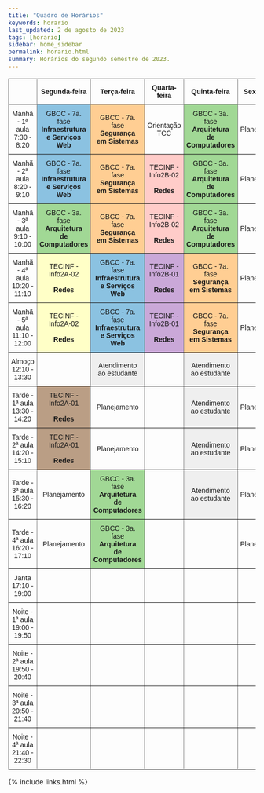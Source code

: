 ```yaml
---
title: "Quadro de Horários"
keywords: horario
last_updated: 2 de agosto de 2023 
tags: [horario]
sidebar: home_sidebar
permalink: horario.html
summary: Horários do segundo semestre de 2023.
---
```


<style type="text/css">
.tg  {border-collapse:collapse;border-spacing:0;}
.tg td{border-color:black;border-style:solid;border-width:1px;font-family:Arial, sans-serif;font-size:14px;
  overflow:hidden;padding:10px 5px;word-break:normal;}
.tg th{border-color:black;border-style:solid;border-width:1px;font-family:Arial, sans-serif;font-size:14px;
  font-weight:normal;overflow:hidden;padding:10px 5px;word-break:normal;}
.tg .tg-lboi{border-color:inherit;text-align:left;vertical-align:middle}
.tg .tg-rgo1{background-color:#ffce93;border-color:inherit;text-align:center;vertical-align:middle}
.tg .tg-u66s{background-color:#caa8d8;border-color:inherit;text-align:center;vertical-align:middle}
.tg .tg-9wq8{border-color:inherit;text-align:center;vertical-align:middle}
.tg .tg-07c9{background-color:#ffffc7;border-color:inherit;text-align:center;vertical-align:middle}
.tg .tg-g7yy{background-color:#EFEFEF;border-color:inherit;text-align:center;vertical-align:middle}
.tg .tg-cn2g{background-color:#8bc2e1;border-color:inherit;text-align:center;vertical-align:middle}
.tg .tg-7v2b{background-color:#a1d895;border-color:inherit;text-align:center;vertical-align:middle}
.tg .tg-n73t{background-color:#ffccc9;border-color:inherit;text-align:center;vertical-align:middle}
.tg .tg-fsme{background-color:#efefef;border-color:inherit;text-align:center;vertical-align:middle}
.tg .tg-lyuj{background-color:#ba9e85;border-color:inherit;text-align:center;vertical-align:middle}
</style>
<table class="tg">
<thead>
  <tr>
    <th class="tg-lboi"></th>
    <th class="tg-9wq8"><span style="font-weight:bold">Segunda-feira</span></th>
    <th class="tg-9wq8"><span style="font-weight:bold">Terça</span><span style="font-weight:700">-feira</span></th>
    <th class="tg-9wq8"><span style="font-weight:bold">Quarta</span><span style="font-weight:700">-feira</span></th>
    <th class="tg-9wq8"><span style="font-weight:bold">Quinta</span><span style="font-weight:700">-feira</span></th>
    <th class="tg-9wq8"><span style="font-weight:bold">Sexta</span><span style="font-weight:700">-feira</span></th>
  </tr>
</thead>
<tbody>
  <tr>
    <td class="tg-9wq8">Manhã - 1ª aula<br>7:30 - 8:20</td>
    <td class="tg-cn2g">GBCC - 7a. fase<br><span style="font-weight:bold">Infraestrutura</span><br><span style="font-weight:bold">e Serviços Web</span></td>
    <td class="tg-rgo1">GBCC - 7a. fase<br><span style="font-weight:bold">Segurança</span><br><span style="font-weight:bold">em Sistemas</span></td>
    <td class="tg-9wq8">Orientação TCC</td>
    <td class="tg-7v2b">GBCC - 3a. fase<br><span style="font-weight:bold">Arquitetura </span><br><span style="font-weight:bold">de Computadores</span></td>
    <td class="tg-9wq8">Planejamento</td>
  </tr>
  <tr>
    <td class="tg-9wq8">Manhã - 2ª aula<br>8:20 - 9:10</td>
    <td class="tg-cn2g">GBCC - 7a. fase<br><span style="font-weight:bold">Infraestrutura</span><br><span style="font-weight:bold">e Serviços Web</span></td>
    <td class="tg-rgo1">GBCC - 7a. fase<br><span style="font-weight:bold">Segurança</span><br><span style="font-weight:bold">em Sistemas</span></td>
    <td class="tg-n73t">TECINF - Info2B-02<br><br><span style="font-weight:bold">Redes</span></td>
    <td class="tg-7v2b">GBCC - 3a. fase<br><span style="font-weight:bold">Arquitetura </span><br><span style="font-weight:bold">de Computadores</span></td>
    <td class="tg-9wq8">Planejamento</td>
  </tr>
  <tr>
    <td class="tg-9wq8">Manhã - 3ª aula<br>9:10 - 10:00</td>
    <td class="tg-7v2b">GBCC - 3a. fase<br><span style="font-weight:bold">Arquitetura </span><br><span style="font-weight:bold">de Computadores</span></td>
    <td class="tg-rgo1">GBCC - 7a. fase<br><span style="font-weight:bold">Segurança</span><br><span style="font-weight:bold">em Sistemas</span></td>
    <td class="tg-n73t">TECINF - Info2B-02<br><br><span style="font-weight:bold">Redes</span></td>
    <td class="tg-7v2b">GBCC - 3a. fase<br><span style="font-weight:bold">Arquitetura </span><br><span style="font-weight:bold">de Computadores</span></td>
    <td class="tg-9wq8">Planejamento</td>
  </tr>
  <tr>
    <td class="tg-9wq8">Manhã - 4ª aula<br>10:20 - 11:10</td>
    <td class="tg-07c9">TECINF - Info2A-02<br><br><span style="font-weight:bold">Redes</span></td>
    <td class="tg-cn2g">GBCC - 7a. fase<br><span style="font-weight:bold">Infraestrutura</span><br><span style="font-weight:bold">e Serviços Web</span></td>
    <td class="tg-u66s">TECINF - Info2B-01<br><br><span style="font-weight:bold">Redes</span></td>
    <td class="tg-rgo1">GBCC - 7a. fase<br><span style="font-weight:bold">Segurança</span><br><span style="font-weight:bold">em Sistemas</span></td>
    <td class="tg-9wq8">Planejamento</td>
  </tr>
  <tr>
    <td class="tg-9wq8">Manhã - 5ª aula<br>11:10 - 12:00</td>
    <td class="tg-07c9">TECINF - Info2A-02<br><br><span style="font-weight:bold">Redes</span></td>
    <td class="tg-cn2g">GBCC - 7a. fase<br><span style="font-weight:bold">Infraestrutura</span><br><span style="font-weight:bold">e Serviços Web</span></td>
    <td class="tg-u66s">TECINF - Info2B-01<br><br><span style="font-weight:bold">Redes</span></td>
    <td class="tg-rgo1">GBCC - 7a. fase<br><span style="font-weight:bold">Segurança</span><br><span style="font-weight:bold">em Sistemas</span></td>
    <td class="tg-9wq8">Planejamento</td>
  </tr>
  <tr>
    <td class="tg-9wq8">Almoço<br>12:10 - 13:30</td>
    <td class="tg-9wq8"></td>
    <td class="tg-fsme">Atendimento <br>ao estudante</td>
    <td class="tg-9wq8"></td>
    <td class="tg-fsme">Atendimento <br>ao estudante</td>
    <td class="tg-9wq8"></td>
  </tr>
  <tr>
    <td class="tg-9wq8">Tarde - 1ª aula<br>13:30 - 14:20</td>
    <td class="tg-lyuj">TECINF - Info2A-01<br><br><span style="font-weight:bold">Redes</span></td>
    <td class="tg-9wq8">Planejamento</td>
    <td class="tg-9wq8"></td>
    <td class="tg-g7yy">Atendimento <br>ao estudante</td>
    <td class="tg-9wq8">Planejamento</td>
  </tr>
  <tr>
    <td class="tg-9wq8">Tarde - 2ª aula<br>14:20 - 15:10</td>
    <td class="tg-lyuj">TECINF - Info2A-01<br><br><span style="font-weight:bold">Redes</span></td>
    <td class="tg-9wq8">Planejamento</td>
    <td class="tg-9wq8"></td>
    <td class="tg-g7yy">Atendimento <br>ao estudante</td>
    <td class="tg-9wq8">Planejamento</td>
  </tr>
  <tr>
    <td class="tg-9wq8">Tarde - 3ª aula<br>15:30 - 16:20</td>
    <td class="tg-9wq8">Planejamento</td>
    <td class="tg-7v2b">GBCC - 3a. fase<br><span style="font-weight:bold">Arquitetura </span><br><span style="font-weight:bold">de Computadores</span></td>
    <td class="tg-9wq8"></td>
    <td class="tg-g7yy">Atendimento <br>ao estudante</td>
    <td class="tg-9wq8">Planejamento</td>
  </tr>
  <tr>
    <td class="tg-9wq8">Tarde - 4ª aula<br>16:20 - 17:10</td>
    <td class="tg-9wq8">Planejamento</td>
    <td class="tg-7v2b">GBCC - 3a. fase<br><span style="font-weight:bold">Arquitetura </span><br><span style="font-weight:bold">de Computadores</span></td>
    <td class="tg-9wq8"></td>
    <td class="tg-9wq8"></td>
    <td class="tg-9wq8">Planejamento</td>
  </tr>
  <tr>
    <td class="tg-9wq8">Janta<br>17:10 - 19:00</td>
    <td class="tg-9wq8"></td>
    <td class="tg-9wq8"></td>
    <td class="tg-9wq8"></td>
    <td class="tg-9wq8"></td>
    <td class="tg-9wq8"></td>
  </tr>
  <tr>
    <td class="tg-9wq8">Noite - 1ª aula<br>19:00 - 19:50</td>
    <td class="tg-9wq8"></td>
    <td class="tg-9wq8"></td>
    <td class="tg-9wq8"></td>
    <td class="tg-9wq8"></td>
    <td class="tg-9wq8"></td>
  </tr>
  <tr>
    <td class="tg-9wq8">Noite - 2ª aula<br>19:50 - 20:40</td>
    <td class="tg-9wq8"></td>
    <td class="tg-9wq8"></td>
    <td class="tg-9wq8"></td>
    <td class="tg-9wq8"></td>
    <td class="tg-9wq8"></td>
  </tr>
  <tr>
    <td class="tg-9wq8">Noite - 3ª aula<br>20:50 - 21:40</td>
    <td class="tg-9wq8"></td>
    <td class="tg-9wq8"></td>
    <td class="tg-9wq8"></td>
    <td class="tg-9wq8"></td>
    <td class="tg-9wq8"></td>
  </tr>
  <tr>
    <td class="tg-9wq8">Noite - 4ª aula<br>21:40 - 22:30</td>
    <td class="tg-9wq8"></td>
    <td class="tg-9wq8"></td>
    <td class="tg-9wq8"></td>
    <td class="tg-9wq8"></td>
    <td class="tg-lboi"></td>
  </tr>
</tbody>
</table>

{% include links.html %}